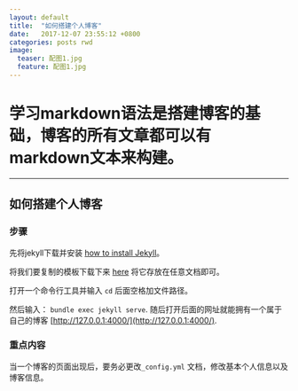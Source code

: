 ```yaml
---
layout: default
title:  "如何搭建个人博客"
date:   2017-12-07 23:55:12 +0800
categories: posts rwd
image:
  teaser: 配图1.jpg
  feature: 配图1.jpg
---
```

# 学习markdown语法是搭建博客的基础，博客的所有文章都可以有markdown文本来构建。
---

## 如何搭建个人博客
### 步骤
先将jekyll下载并安装 [how to install Jekyll](https://jekyllrb.com/)。

将我们要复制的模板下载下来 [here](https://github.com/iwiedenm/jekyll-theme-massively) 将它存放在任意文档即可。

打开一个命令行工具并输入 ```cd``` 后面空格加文件路径。

然后输入： ```bundle exec jekyll serve```. 随后打开后面的网址就能拥有一个属于自己的博客 [http://127.0.0.1:4000/](http://127.0.0.1:4000/).

### 重点内容
当一个博客的页面出现后，要务必更改```_config.yml``` 文档，修改基本个人信息以及博客信息。
